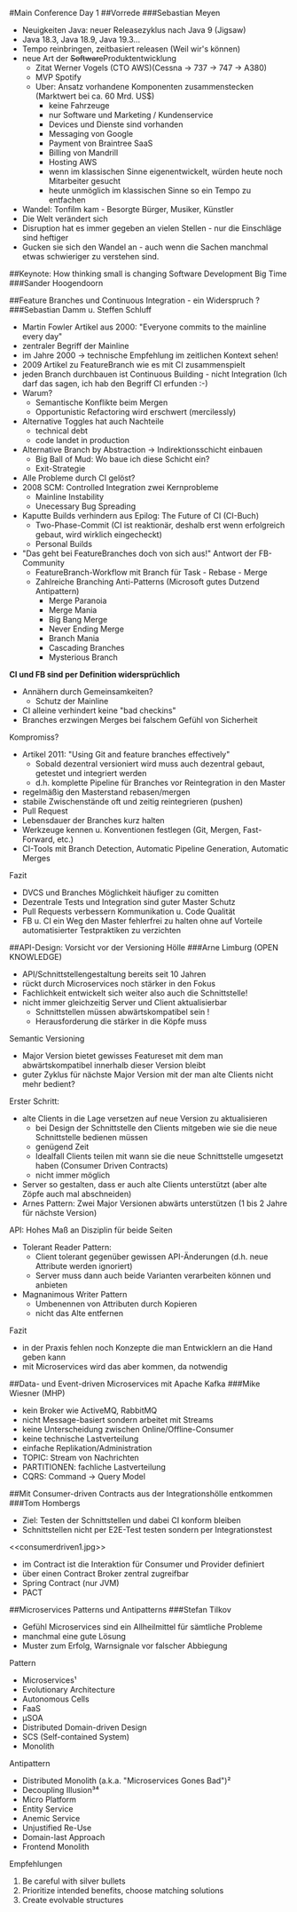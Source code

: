 #Main Conference Day 1
##Vorrede
###Sebastian Meyen
* Neuigkeiten Java: neuer Releasezyklus nach Java 9 (Jigsaw)
* Java 18.3, Java 18.9, Java 19.3...
* Tempo reinbringen, zeitbasiert releasen (Weil wir's können)
* neue Art der ~~Software~~Produktentwicklung
  * Zitat Werner Vogels (CTO AWS)(Cessna -> 737 -> 747 -> A380)
  * MVP Spotify
  * Uber: Ansatz vorhandene Komponenten zusammenstecken (Marktwert bei ca. 60 Mrd. US$)
    * keine Fahrzeuge
    * nur Software und Marketing / Kundenservice
    * Devices und Dienste sind vorhanden
    * Messaging von Google
    * Payment von Braintree SaaS
    * Billing von Mandrill
    * Hosting AWS
    * wenn im klassischen Sinne eigenentwickelt, würden heute noch Mitarbeiter gesucht
    * heute unmöglich im klassischen Sinne so ein Tempo zu entfachen
* Wandel: Tonfilm kam - Besorgte Bürger, Musiker, Künstler
* Die Welt verändert sich
* Disruption hat es immer gegeben an vielen Stellen - nur die Einschläge sind heftiger
* Gucken sie sich den Wandel an - auch wenn die Sachen manchmal etwas schwieriger zu verstehen sind.  

##Keynote: How thinking small is changing Software Development Big Time
###Sander Hoogendoorn

##Feature Branches und Continuous Integration - ein Widerspruch ?
###Sebastian Damm u. Steffen Schluff
* Martin Fowler Artikel aus 2000: "Everyone commits to the mainline every day"
* zentraler Begriff der Mainline
* im Jahre 2000 -> technische Empfehlung im zeitlichen Kontext sehen!
* 2009 Artikel zu FeatureBranch wie es mit CI zusammenspielt
* jeden Branch durchbauen ist Continuous Building - nicht Integration (Ich darf das sagen, ich hab den Begriff CI erfunden :-)
* Warum?
    * Semantische Konflikte beim Mergen
    * Opportunistic Refactoring wird erschwert (mercilessly)
* Alternative Toggles hat auch Nachteile 
    * technical debt
    * code landet in production
* Alternative Branch by Abstraction -> Indirektionsschicht einbauen 
    * Big Ball of Mud: Wo baue ich diese Schicht ein?
    * Exit-Strategie
* Alle Probleme durch CI gelöst? 
* 2008 SCM: Controlled Integration zwei Kernprobleme
    * Mainline Instability
    * Unecessary Bug Spreading
* Kaputte Builds verhindern aus Epilog: The Future of CI (CI-Buch)
    * Two-Phase-Commit (CI ist reaktionär, deshalb erst wenn erfolgreich gebaut, wird wirklich eingecheckt)
    * Personal Builds
* "Das geht bei FeatureBranches doch von sich aus!" Antwort der FB-Community
    * FeatureBranch-Workflow mit Branch für Task - Rebase - Merge 
    * Zahlreiche Branching Anti-Patterns (Microsoft gutes Dutzend Antipattern)
        * Merge Paranoia
        * Merge Mania
        * Big Bang Merge
        * Never Ending Merge
        * Branch Mania
        * Cascading Branches
        * Mysterious Branch
        
__CI und FB sind per Definition widersprüchlich__
* Annähern durch Gemeinsamkeiten?
    * Schutz der Mainline
* CI alleine verhindert keine "bad checkins"
* Branches erzwingen Merges bei falschem Gefühl von Sicherheit

Kompromiss?
* Artikel 2011: "Using Git and feature branches effectively"
    * Sobald dezentral versioniert wird muss auch dezentral gebaut, getestet und integriert werden
    * d.h. komplette Pipeline für Branches vor Reintegration in den Master
* regelmäßig den Masterstand rebasen/mergen
* stabile Zwischenstände oft und zeitig reintegrieren (pushen)
* Pull Request
* Lebensdauer der Branches kurz halten
* Werkzeuge kennen u. Konventionen festlegen (Git, Mergen, Fast-Forward, etc.)
* CI-Tools mit Branch Detection, Automatic Pipeline Generation, Automatic Merges

Fazit
* DVCS und Branches Möglichkeit häufiger zu comitten
* Dezentrale Tests und Integration sind guter Master Schutz
* Pull Requests verbessern Kommunikation u. Code Qualität
* FB u. CI ein Weg den Master fehlerfrei zu halten ohne auf Vorteile automatisierter Testpraktiken zu verzichten 

##API-Design: Vorsicht vor der Versioning Hölle
###Arne Limburg (OPEN KNOWLEDGE)
* API/Schnittstellengestaltung bereits seit 10 Jahren
* rückt durch Microservices noch stärker in den Fokus
* Fachlichkeit entwickelt sich weiter also auch die Schnittstelle!
* nicht immer gleichzeitig Server und Client aktualisierbar
    * Schnittstellen müssen abwärtskompatibel sein !
    * Herausforderung die stärker in die Köpfe muss

Semantic Versioning
* Major Version bietet gewisses Featureset mit dem man abwärtskompatibel innerhalb dieser Version bleibt
* guter Zyklus für nächste Major Version mit der man alte Clients nicht mehr bedient?

Erster Schritt: 
* alte Clients in die Lage versetzen auf neue Version zu aktualisieren
    * bei Design der Schnittstelle den Clients mitgeben wie sie die neue Schnittstelle bedienen müssen
    * genügend Zeit
    * Idealfall Clients teilen mit wann sie die neue Schnittstelle umgesetzt haben (Consumer Driven Contracts)
    * nicht immer möglich
* Server so gestalten, dass er auch alte Clients unterstützt (aber alte Zöpfe auch mal abschneiden)
* Arnes Pattern: Zwei Major Versionen abwärts unterstützen (1 bis 2 Jahre für nächste Version) 

API: Hohes Maß an Disziplin für beide Seiten
* Tolerant Reader Pattern: 
    * Client tolerant gegenüber gewissen API-Änderungen (d.h. neue Attribute werden ignoriert)
    * Server muss dann auch beide Varianten verarbeiten können und anbieten
* Magnanimous Writer Pattern
    * Umbenennen von Attributen durch Kopieren
    * nicht das Alte entfernen

Fazit
* in der Praxis fehlen noch Konzepte die man Entwicklern an die Hand geben kann
* mit Microservices wird das aber kommen, da notwendig 

##Data- und Event-driven Microservices mit Apache Kafka
###Mike Wiesner (MHP)
* kein Broker wie ActiveMQ, RabbitMQ
* nicht Message-basiert sondern arbeitet mit Streams
* keine Unterscheidung zwischen Online/Offline-Consumer
* keine technische Lastverteilung
* einfache Replikation/Administration
* TOPIC: Stream von Nachrichten
* PARTITIONEN: fachliche Lastverteilung
* CQRS: Command -> Query Model

##Mit Consumer-driven Contracts aus der Integrationshölle entkommen
###Tom Hombergs
* Ziel: Testen der Schnittstellen und dabei CI konform bleiben
* Schnittstellen nicht per E2E-Test testen sondern per Integrationstest

<<consumerdriven1.jpg>>

* im Contract ist die Interaktion für Consumer und Provider definiert
* über einen Contract Broker zentral zugreifbar
* Spring Contract (nur JVM)
* PACT

##Microservices Patterns und Antipatterns
###Stefan Tilkov
* Gefühl Microservices sind ein Allheilmittel für sämtliche Probleme
* manchmal eine gute Lösung
* Muster zum Erfolg, Warnsignale vor falscher Abbiegung

Pattern
  * Microservices¹
  * Evolutionary Architecture
  * Autonomous Cells
  * FaaS
  * µSOA
  * Distributed Domain-driven Design
  * SCS (Self-contained System)
  * Monolith
  
Antipattern
  * Distributed Monolith (a.k.a. "Microservices Gones Bad")²
  * Decoupling Illusion³⁴
  * Micro Platform
  * Entity Service
  * Anemic Service
  * Unjustified Re-Use
  * Domain-last Approach
  * Frontend Monolith
  
Empfehlungen
  
  1. Be careful with silver bullets
  2. Prioritize intended benefits, choose matching solutions
  3. Create evolvable structures
  